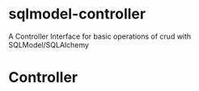 # sqlmodel-controller
A Controller Interface for basic operations of crud with SQLModel/SQLAlchemy


# Controller

